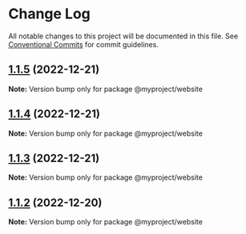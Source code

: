# Change Log

All notable changes to this project will be documented in this file.
See [Conventional Commits](https://conventionalcommits.org) for commit guidelines.

## [1.1.5](https://github.com/sivasankar9/lerna-cra-webpack/compare/@myproject/website@1.1.4...@myproject/website@1.1.5) (2022-12-21)

**Note:** Version bump only for package @myproject/website





## [1.1.4](https://github.com/sivasankar9/lerna-cra-webpack/compare/@myproject/website@1.1.3...@myproject/website@1.1.4) (2022-12-21)

**Note:** Version bump only for package @myproject/website





## [1.1.3](https://github.com/sivasankar9/lerna-cra-webpack/compare/@myproject/website@1.1.2...@myproject/website@1.1.3) (2022-12-21)

**Note:** Version bump only for package @myproject/website





## [1.1.2](https://github.com/sivasankar9/lerna-cra-webpack/compare/@myproject/website@1.1.1...@myproject/website@1.1.2) (2022-12-20)

**Note:** Version bump only for package @myproject/website
